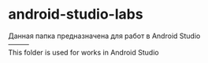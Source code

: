 # android-studio-labs

Данная папка предназначена для работ в Android Studio<br>
———<br>
This folder is used for works in Android Studio
